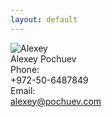 ```yaml
---
layout: default
---
```


<div>
  <div class="card">
    <div class="summary">
      <div class="photo"><img src="{{ '/img/photo.jpg' | relative_url }}" alt="Alexey"></div>
      <div class="name">Alexey Pochuev</div>
    </div>
    <div class="info">
      <div class="info-row">
        <div class="info-col info-col-first">
          Phone:
        </div>
        <div class="info-col info-col-second">
          +972-50-6487849
        </div>
      </div>
      <div class="info-row">
        <div class="info-col info-col-first">
          Email:
        </div>
        <div class="info-col info-col-second">
          <a href="mailto:alexey@pochuev.com">alexey@pochuev.com</a>
        </div>
      </div>
    </div>
  </div>
</div>
